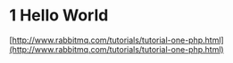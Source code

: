 # 1 Hello World
[http://www.rabbitmq.com/tutorials/tutorial-one-php.html](http://www.rabbitmq.com/tutorials/tutorial-one-php.html)

